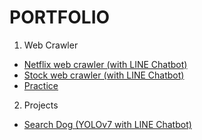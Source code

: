 # PORTFOLIO
1. Web Crawler
- [Netflix web crawler (with LINE Chatbot)](https://github.com/shihweichuang/Netflix-Crawler-LINEBot)
- [Stock web crawler (with LINE Chatbot)](https://github.com/shihweichuang/Stock_web_crawler_LINEBot)
- [Practice](https://github.com/shihweichuang/pyetl-crawler/tree/main/practice)
2. Projects
- [Search Dog (YOLOv7 with LINE Chatbot)](https://github.com/shihweichuang/CHI101_Search_Dog)
